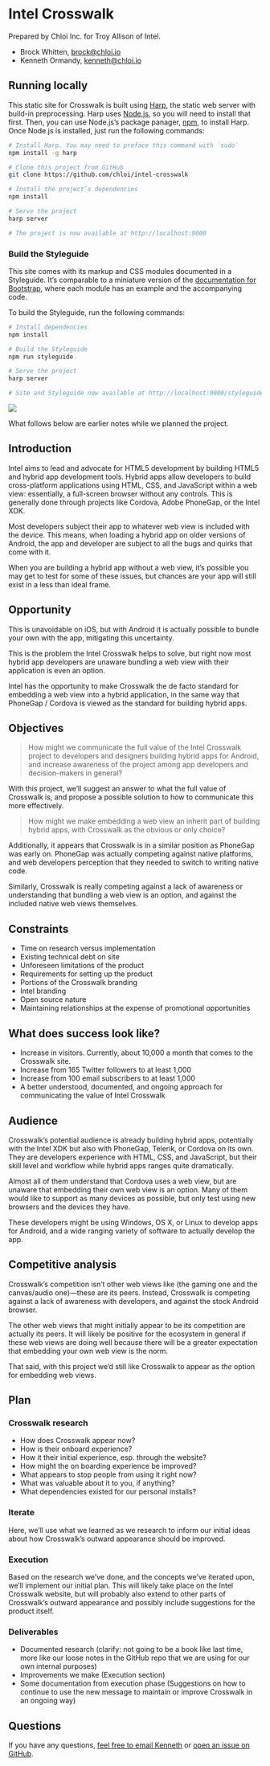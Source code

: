 # Intel Crosswalk

Prepared by Chloi Inc. for Troy Allison of Intel.

- Brock Whitten, [brock@chloi.io](mailto:brock@chloi.io)
- Kenneth Ormandy, [kenneth@chloi.io](mailto:kenneth@chloi.io)

## Running locally

This static site for Crosswalk is built using [Harp](http://harpjs.com), the static web server with build-in preprocessing. Harp uses [Node.js](http://nodejs.org), so you will need to install that first. Then, you can use Node.js’s package panager, [npm](http://npmjs.org), to install Harp. Once Node.js is installed, just run the following commands:

```sh
# Install Harp. You may need to preface this command with `sudo`
npm install -g harp

# Clone this project from GitHub
git clone https://github.com/chloi/intel-crosswalk

# Install the project’s dependencies
npm install

# Serve the project
harp server

# The project is now available at http://localhost:9000
```

### Build the Styleguide

This site comes with its markup and CSS modules documented in a Styleguide. It’s comparable to a miniature version of the [documentation for Bootstrap](http://getbootstrap.com/css/), where each module has an example and the accompanying code.

To build the Styleguide, run the following commands:

```sh
# Install dependencies
npm install

# Build the Styleguide
npm run styleguide

# Serve the project
harp server

# Site and Styleguide now available at http://localhost:9000/styleguide
```

![](assets/screenshot-styleguide.png)

What follows below are earlier notes while we planned the project.

## Introduction

Intel aims to lead and advocate for HTML5 development by building HTML5 and hybrid app development tools. Hybrid apps allow developers to build cross-platform applications using HTML, CSS, and JavaScript within a web view: essentially, a full-screen browser without any controls. This is generally done through projects like Cordova, Adobe PhoneGap, or the Intel XDK.

Most developers subject their app to whatever web view is included with the device. This means, when loading a hybrid app on older versions of Android, the app and developer are subject to all the bugs and quirks that come with it.

When you are building a hybrid app without a web view, it’s possible you may get to test for some of these issues, but chances are your app will still exist in a less than ideal frame.

## Opportunity

This is unavoidable on iOS, but with Android it is actually possible to bundle your own with the app, mitigating this uncertainty.

This is the problem the Intel Crosswalk helps to solve, but right now most hybrid app developers are unaware bundling a web view with their application is even an option.

Intel has the opportunity to make Crosswalk the de facto standard for embedding a web view into a hybrid application, in the same way that PhoneGap / Cordova is viewed as the standard for building hybrid apps.

## Objectives

> How might we communicate the full value of the Intel Crosswalk project to developers and designers building hybrid apps for Android, and increase awareness of the project among app developers and decision-makers in general?

With this project, we’ll suggest an answer to what the full value of Crosswalk is, and propose a possible solution to how to communicate this more effectively. 

> How might we make embedding a web view an inherit part of building hybrid apps, with Crosswalk as the obvious or only choice?

Additionally, it appears that Crosswalk is in a similar position as PhoneGap was early on. PhoneGap was actually competing against native platforms, and web developers perception that they needed to switch to writing native code.

Similarly, Crosswalk is really competing against a lack of awareness or understanding that bundling a web view is an option, and against the included native web views themselves.

## Constraints

- Time on research versus implementation
- Existing technical debt on site
- Unforeseen limitations of the product
- Requirements for setting up the product
- Portions of the Crosswalk branding
- Intel branding
- Open source nature
- Maintaining relationships at the expense of promotional opportunities

## What does success look like?

- Increase in visitors. Currently, about 10,000 a month that comes to the Crosswalk site.
- Increase from 165 Twitter followers to at least 1,000
- Increase from 100 email subscribers to at least 1,000
- A better understood, documented, and ongoing approach for communicating the value of Intel Crosswalk

## Audience

Crosswalk’s potential audience is already building hybrid apps, potentially with the Intel XDK but also with PhoneGap, Telerik, or Cordova on its own. They are developers experience with HTML, CSS, and JavaScript, but their skill level and workflow while hybrid apps ranges quite dramatically.

Almost all of them understand that Cordova uses a web view, but are unaware that embedding their own web view is an option. Many of them would like to support as many devices as possible, but only test using new browsers and the devices they have.

These developers might be using Windows, OS X, or Linux to develop apps for Android, and a wide ranging variety of software to actually develop the app.

## Competitive analysis

Crosswalk’s competition isn’t other web views like (the gaming one and the canvas/audio one)—these are its peers. Instead, Crosswalk is competing against a lack of awareness with developers, and against the stock Android browser.

The other web views that might initially appear to be its competition are actually its peers. It will likely be positive for the ecosystem in general if these web views are doing well because there will be a greater expectation that embedding your own web view is the norm.

That said, with this project we’d still like Crosswalk to appear as _the_ option for embedding web views.

## Plan

### Crosswalk research

- How does Crosswalk appear now?
- How is their onboard experience?
- How it their initial experience, esp. through the website?
- How might the on boarding experience be improved?
- What appears to stop people from using it right now?
- What was valuable about it to you, if anything?
- What dependencies existed for our personal installs?

### Iterate

Here, we’ll use what we learned as we research to inform our initial ideas about how Crosswalk’s outward appearance should be improved.

### Execution

Based on the research we’ve done, and the concepts we’ve iterated upon, we’ll implement our initial plan. This will likely take place on the Intel Crosswalk website, but will probably also extend to other parts of Crosswalk’s outward appearance and possibly include suggestions for the product itself.

### Deliverables

- Documented research (clarify: not going to be a book like last time, more like our loose notes in the GitHub repo that we are using for our own internal purposes)
- Improvements we make (Execution section)
- Some documentation from execution phase (Suggestions on how to continue to use the new message to maintain or improve Crosswalk in an ongoing way)

## Questions

If you have any questions, [feel free to email Kenneth](kenneth@chloi.io) or [open an issue on GitHub](https://github.com/chloi/intel-mobile-assessment).
